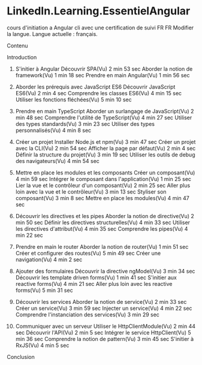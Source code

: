 # LinkedIn.Learning.EssentielAngular
cours d'initiation a Angular cli avec une certification de suivi
FR
FR
Modifier la langue. Langue actuelle : français.

Contenu

Introduction

1. S'initier à Angular
  Découvrir SPA(Vu)    2 min 53 sec
  Aborder la notion de framework(Vu)  1 min 18 sec
  Prendre en main Angular(Vu) 1 min 56 sec

2. Aborder les prérequis avec JavaScript ES6
  Découvrir JavaScript ES6(Vu)  2 min 4 sec
  Comprendre les classes ES6(Vu)  4 min 15 sec
  Utiliser les fonctions fléchées(Vu)  5 min 10 sec

3. Prendre en main TypeScript
  Aborder un surlangage de JavaScript(Vu)  2 min 48 sec
  Comprendre l'utilité de TypeScript(Vu)  4 min 27 sec
  Utiliser des types standards(Vu)  3 min 23 sec
  Utiliser des types personnalisés(Vu)  4 min 8 sec

4. Créer un projet
  Installer Node.js et npm(Vu)  3 min 47 sec
  Créer un projet avec la CLI(Vu)  2 min 54 sec
  Afficher la page par défaut(Vu)  2 min 4 sec
  Définir la structure du projet(Vu)  3 min 19 sec
  Utiliser les outils de debug des navigateurs(Vu)  4 min 54 sec

5. Mettre en place les modules et les composants
  Créer un composant(Vu)  4 min 59 sec
  Intégrer le composant dans l'application(Vu)  1 min 25 sec
  Lier la vue et le contrôleur d'un composant(Vu)  2 min 25 sec
  Aller plus loin avec la vue et le contrôleur(Vu)  3 min 13 sec
  Styliser son composant(Vu)  3 min 8 sec
  Mettre en place les modules(Vu)  4 min 47 sec

6. Découvrir les directives et les pipes
  Aborder la notion de directive(Vu)  2 min 50 sec
  Définir les directives structurelles(Vu)  4 min 33 sec
  Utiliser les directives d'attribut(Vu)  4 min 35 sec
  Comprendre les pipes(Vu)  4 min 22 sec

7. Prendre en main le router
  Aborder la notion de router(Vu)  1 min 51 sec
  Créer et configurer des routes(Vu)  5 min 49 sec
  Créer une navigation(Vu)  4 min 2 sec

8. Ajouter des formulaires
  Découvrir la directive ngModel(Vu)  3 min 34 sec
  Découvrir les template driven forms(Vu)  1 min 41 sec
  S'initier aux reactive forms(Vu)  4 min 21 sec
  Aller plus loin avec les reactive forms(Vu)  5 min 31 sec

9. Découvrir les services
  Aborder la notion de service(Vu)  2 min 33 sec
  Créer un service(Vu)  3 min 59 sec
  Injecter un service(Vu)  4 min 22 sec
  Comprendre l'instanciation des services(Vu)  3 min 29 sec

10. Communiquer avec un serveur
  Utiliser le HttpClientModule(Vu)  2 min 44 sec
  Découvrir l'API(Vu)  2 min 5 sec
  Intégrer le service HttpClient(Vu)  5 min 36 sec
  Comprendre la notion de pattern(Vu)  3 min 45 sec
  S'initier à RxJS(Vu)  4 min 5 sec

Conclusion

